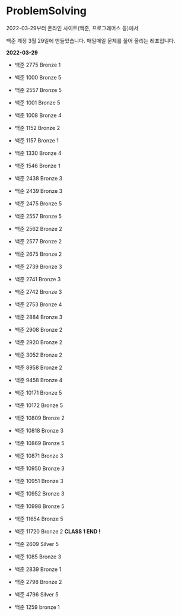 # ProblemSolving

2022-03-29부터 온라인 사이트(백준, 프로그래머스 등)에서

백준 계정 3월 29일에 만들었습니다.
매일매일 문제를 풀어 올리는 레포입니다.

<b>2022-03-29</b>

- 백준 2775 Bronze 1
- 백준 1000 Bronze 5
- 백준 2557 Bronze 5
- 백준 1001 Bronze 5
- 백준 1008 Bronze 4
- 백준 1152 Bronze 2
- 백준 1157 Bronze 1
- 백준 1330 Bronze 4
- 백준 1546 Bronze 1
- 백준 2438 Bronze 3
- 백준 2439 Bronze 3
- 백준 2475 Bronze 5
- 백준 2557 Bronze 5
- 백준 2562 Bronze 2
- 백준 2577 Bronze 2
- 백준 2675 Bronze 2
- 백준 2739 Bronze 3
- 백준 2741 Bronze 3
- 백준 2742 Bronze 3
- 백준 2753 Bronze 4
- 백준 2884 Bronze 3
- 백준 2908 Bronze 2
- 백준 2920 Bronze 2
- 백준 3052 Bronze 2
- 백준 8958 Bronze 2
- 백준 9458 Bronze 4
- 백준 10171 Bronze 5
- 백준 10172 Bronze 5
- 백준 10809 Bronze 2
- 백준 10818 Bronze 3
- 백준 10869 Bronze 5
- 백준 10871 Bronze 3
- 백준 10950 Bronze 3
- 백준 10951 Bronze 3
- 백준 10952 Bronze 3
- 백준 10998 Bronze 5
- 백준 11654 Bronze 5
- 백준 11720 Bronze 2
  <b>CLASS 1 END !</b>

- 백준 2609 Silver 5
- 백준 1085 Bronze 3
- 백준 2839 Bronze 1
- 백준 2798 Bronze 2
- 백준 4796 Silver 5
- 백준 1259 bronze 1